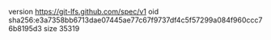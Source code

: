 version https://git-lfs.github.com/spec/v1
oid sha256:e3a7358bb6713dae07445ae77c67f9737df4c5f57299a084f960ccc76b8195d3
size 35319
